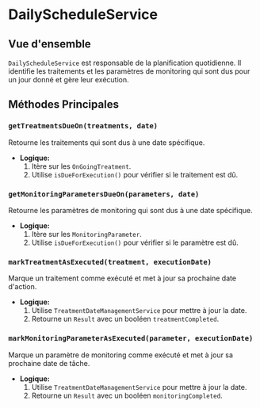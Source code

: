# DailyScheduleService

## Vue d'ensemble

`DailyScheduleService` est responsable de la planification quotidienne. Il identifie les traitements et les paramètres de monitoring qui sont dus pour un jour donné et gère leur exécution.

## Méthodes Principales

### `getTreatmentsDueOn(treatments, date)`

Retourne les traitements qui sont dus à une date spécifique.

- **Logique:**
  1. Itère sur les `OnGoingTreatment`.
  2. Utilise `isDueForExecution()` pour vérifier si le traitement est dû.

### `getMonitoringParametersDueOn(parameters, date)`

Retourne les paramètres de monitoring qui sont dus à une date spécifique.

- **Logique:**
  1. Itère sur les `MonitoringParameter`.
  2. Utilise `isDueForExecution()` pour vérifier si le paramètre est dû.

### `markTreatmentAsExecuted(treatment, executionDate)`

Marque un traitement comme exécuté et met à jour sa prochaine date d'action.

- **Logique:**
  1. Utilise `TreatmentDateManagementService` pour mettre à jour la date.
  2. Retourne un `Result` avec un booléen `treatmentCompleted`.

### `markMonitoringParameterAsExecuted(parameter, executionDate)`

Marque un paramètre de monitoring comme exécuté et met à jour sa prochaine date de tâche.

- **Logique:**
  1. Utilise `TreatmentDateManagementService` pour mettre à jour la date.
  2. Retourne un `Result` avec un booléen `monitoringCompleted`.
